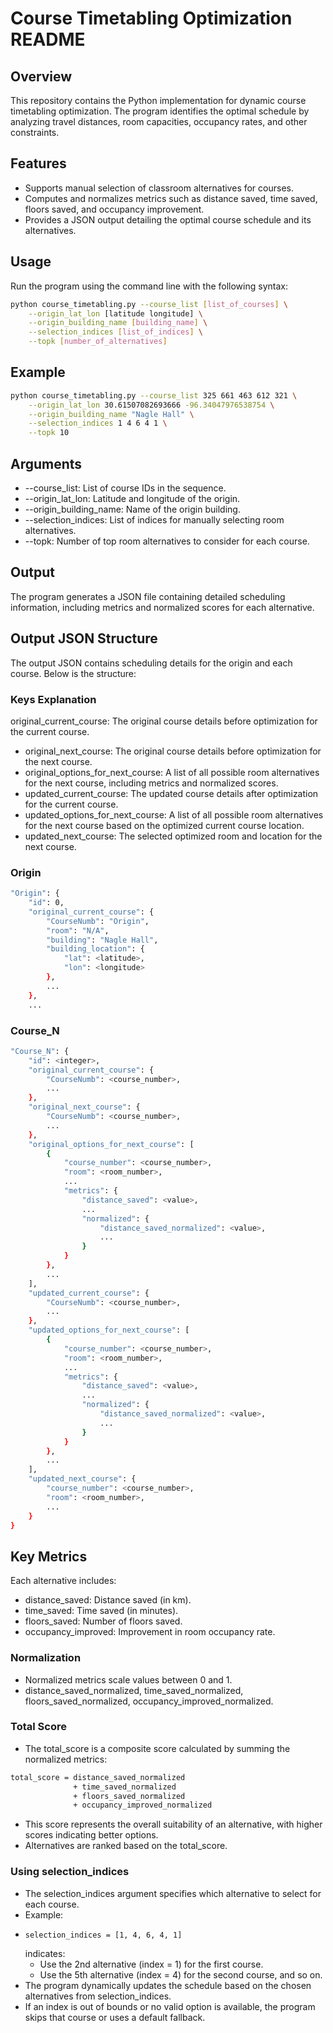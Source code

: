 # Course Timetabling Optimization README

## Overview
This repository contains the Python implementation for dynamic course timetabling optimization. The program identifies the optimal schedule by analyzing travel distances, room capacities, occupancy rates, and other constraints.

## Features
- Supports manual selection of classroom alternatives for courses.
- Computes and normalizes metrics such as distance saved, time saved, floors saved, and occupancy improvement.
- Provides a JSON output detailing the optimal course schedule and its alternatives.

## Usage
Run the program using the command line with the following syntax:
```bash
python course_timetabling.py --course_list [list_of_courses] \
    --origin_lat_lon [latitude longitude] \
    --origin_building_name [building_name] \
    --selection_indices [list_of_indices] \
    --topk [number_of_alternatives]
```
## Example
```bash
python course_timetabling.py --course_list 325 661 463 612 321 \
    --origin_lat_lon 30.61507082693666 -96.34047976538754 \
    --origin_building_name "Nagle Hall" \
    --selection_indices 1 4 6 4 1 \
    --topk 10
```
## Arguments
- --course_list: List of course IDs in the sequence.
- --origin_lat_lon: Latitude and longitude of the origin.
- --origin_building_name: Name of the origin building.
- --selection_indices: List of indices for manually selecting room alternatives.
- --topk: Number of top room alternatives to consider for each course.

## Output
The program generates a JSON file containing detailed scheduling information, including metrics and normalized scores for each alternative.

## Output JSON Structure
The output JSON contains scheduling details for the origin and each course. Below is the structure:

### Keys Explanation
original_current_course: The original course details before optimization for the current course.
- original_next_course: The original course details before optimization for the next course.
- original_options_for_next_course: A list of all possible room alternatives for the next course, including metrics and normalized scores.
- updated_current_course: The updated course details after optimization for the current course.
- updated_options_for_next_course: A list of all possible room alternatives for the next course based on the optimized current course location.
- updated_next_course: The selected optimized room and location for the next course.

### Origin
```bash
"Origin": {
    "id": 0,
    "original_current_course": {
        "CourseNumb": "Origin",
        "room": "N/A",
        "building": "Nagle Hall",
        "building_location": {
            "lat": <latitude>,
            "lon": <longitude>
        },
        ...
    },
    ...
```

### Course_N
```bash
"Course_N": {
    "id": <integer>,
    "original_current_course": {
        "CourseNumb": <course_number>,
        ...
    },
    "original_next_course": {
        "CourseNumb": <course_number>,
        ...
    },
    "original_options_for_next_course": [
        {
            "course_number": <course_number>,
            "room": <room_number>,
            ...
            "metrics": {
                "distance_saved": <value>,
                ...
                "normalized": {
                    "distance_saved_normalized": <value>,
                    ...
                }
            }
        },
        ...
    ],
    "updated_current_course": {
        "CourseNumb": <course_number>,
        ...
    },
    "updated_options_for_next_course": [
        {
            "course_number": <course_number>,
            "room": <room_number>,
            ...
            "metrics": {
                "distance_saved": <value>,
                ...
                "normalized": {
                    "distance_saved_normalized": <value>,
                    ...
                }
            }
        },
        ...
    ],
    "updated_next_course": {
        "course_number": <course_number>,
        "room": <room_number>,
        ...
    }
}
```

## Key Metrics
Each alternative includes:
- distance_saved: Distance saved (in km).
- time_saved: Time saved (in minutes).
- floors_saved: Number of floors saved.
- occupancy_improved: Improvement in room occupancy rate.

### Normalization
- Normalized metrics scale values between 0 and 1.
- distance_saved_normalized, time_saved_normalized, floors_saved_normalized, occupancy_improved_normalized.

### Total Score
- The total_score is a composite score calculated by summing the normalized metrics:
```bash
total_score = distance_saved_normalized 
              + time_saved_normalized 
              + floors_saved_normalized 
              + occupancy_improved_normalized
```
- This score represents the overall suitability of an alternative, with higher scores indicating better options.
- Alternatives are ranked based on the total_score.

### Using selection_indices
- The selection_indices argument specifies which alternative to select for each course.
- Example:
- ```bash
  selection_indices = [1, 4, 6, 4, 1]
  ```
  indicates:
    - Use the 2nd alternative (index = 1) for the first course.
    - Use the 5th alternative (index = 4) for the second course, and so on.
- The program dynamically updates the schedule based on the chosen alternatives from selection_indices.
- If an index is out of bounds or no valid option is available, the program skips that course or uses a default fallback.
